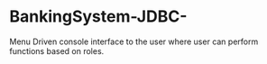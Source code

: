 # BankingSystem-JDBC-
 Menu Driven console interface to the user where user can perform functions based on roles.
